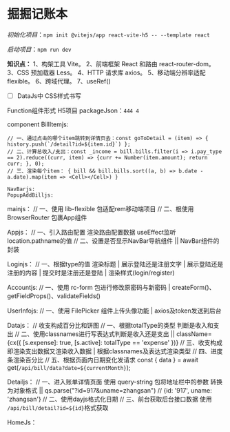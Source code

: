 # 掘掘记账本

*初始化项目*：`npm init @vitejs/app react-vite-h5 -- --template react`

*启动项目*：`npm run dev`



**知识点：**
    1、构架工具 Vite。
    2、前端框架 React 和路由 react-router-dom。
    3、CSS 预加载器 Less。
    4、HTTP 请求库 axios。
    5、移动端分辨率适配 flexible。
    6、跨域代理。
    7、useRef()

* [ ] DataJs中    CSS样式书写

Function组件形式  H5项目
    packageJson：`444 4`

component
    BillItemjs:

```
// 一、通过点击的哪个item跳转到详情页去：const goToDetail = (item) => { history.push(`/detail?id=${item.id}`) };
// 二、计算总收入/支出：const _income = bill.bills.filter(i => i.pay_type == 2).reduce((curr, item) => {curr += Number(item.amount); return curr; }, 0);
// 三、渲染每个item： { bill && bill.bills.sort((a, b) => b.date - a.date).map(item => <Cell></Cell>) }

```


    NavBarjs:
    PopupAddBilljs:

mainjs：
    // 一、使用 lib-flexible 包适配rem移动端项目
    // 二、根使用 BrowserRouter 包裹App组件

Appjs：
    // 一、引入路由配置 渲染路由配置数据  useEffect监听location.pathname的值
    // 二、设置是否显示NavBar导航组件 || NavBar组件的封装

Loginjs：
    // 一、根据type的值 渲染标题 | 展示登陆还是注册文字 | 展示登陆还是注册的内容 | 提交时是注册还是登陆 | 渲染样式(login/register)

Accountjs:
    // 一、使用 rc-form 包进行修改原密码与新密码 | createForm()、getFieldProps()、validateFields()

UserInfojs:
    // 一、使用 FilePicker 组件上传头像功能 | axios及token发送到后台

Datajs：
    // 收支构成百分比和饼图
    // 一、根据totalType的类型 判断是收入和支出
    // 二、使用classnames进行写表达式判断是收入还是支出 || className={cx({ [s.expense]: true, [s.active]: totalType == 'expense' })}
    // 三、收支构成即渲染支出数据又渲染收入数据 | 根据classnames及表达式渲染类型
    // 四、进度条渲染百分比
    // 五、根据页面内日期变化发请求 const { data } = await get(`/api/bill/data?date=${currentMonth}`);

Detailjs：
    // 一、进入账单详情页面 使用 query-string 包将地址栏中的参数 转换为对象格式 || qs.parse("?id=917&uname=zhangsan") // {id: '917', uname: 'zhangsan'}
    // 二、使用dayjs格式化日期
    // 三、前台获取后台接口数据 使用 `/api/bill/detail?id=${id}`格式获取

HomeJs：
